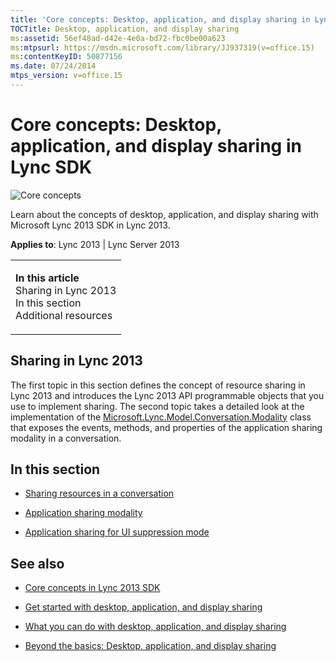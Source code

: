 ```yaml
---
title: 'Core concepts: Desktop, application, and display sharing in Lync SDK'
TOCTitle: Desktop, application, and display sharing
ms:assetid: 56ef48ad-d42e-4e0a-bd72-fbc0be00a623
ms:mtpsurl: https://msdn.microsoft.com/library/JJ937319(v=office.15)
ms:contentKeyID: 50877156
ms.date: 07/24/2014
mtps_version: v=office.15
---
```


# Core concepts: Desktop, application, and display sharing in Lync SDK

![Core concepts](images/JJ933133.mod_icon_CoreConcepts_long(Office.15).png "Core concepts")

Learn about the concepts of desktop, application, and display sharing with Microsoft Lync 2013 SDK in Lync 2013.



**Applies to**: Lync 2013 | Lync Server 2013

<table>
<colgroup>
<col style="width: 100%" />
</colgroup>
<tbody>
<tr class="odd">
<td><p><strong>In this article</strong><br />
Sharing in Lync 2013<br />
In this section<br />
Additional resources</p></td>
</tr>
</tbody>
</table>

## Sharing in Lync 2013

The first topic in this section defines the concept of resource sharing in Lync 2013 and introduces the Lync 2013 API programmable objects that you use to implement sharing. The second topic takes a detailed look at the implementation of the [Microsoft.Lync.Model.Conversation.Modality](https://msdn.microsoft.com/library/jj274796\(v=office.15\)) class that exposes the events, methods, and properties of the application sharing modality in a conversation.

## In this section

  - [Sharing resources in a conversation](sharing-resources-in-a-conversation.md)

  - [Application sharing modality](application-sharing-modality.md)

  - [Application sharing for UI suppression mode](application-sharing-for-ui-suppression-mode.md)

## See also

  - [Core concepts in Lync 2013 SDK](core-concepts-in-lync-2013-sdk.md)

  - [Get started with desktop, application, and display sharing](get-started-with-desktop-application-and-display-sharing.md)

  - [What you can do with desktop, application, and display sharing](what-you-can-do-with-desktop-application-and-display-sharing.md)

  - [Beyond the basics: Desktop, application, and display sharing](beyond-the-basics-desktop-application-and-display-sharing.md)

